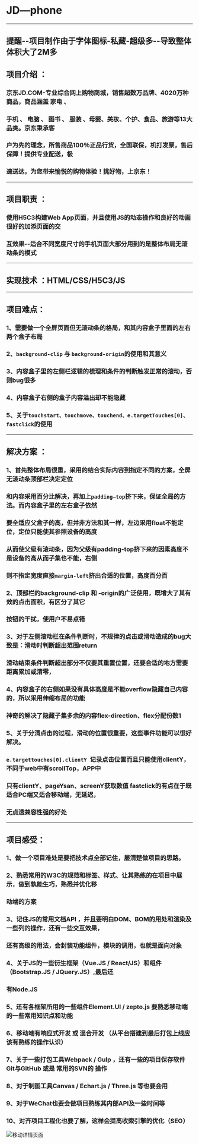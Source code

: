 
# **JD—phone**
-------  
**提醒--项目制作由于字体图标-私藏-超级多--导致整体体积大了2M多**
-------
## 项目介绍 ：
###    京东JD.COM-专业综合网上购物商城，销售超数万品牌、4020万种商品，商品涵盖 家电 、
###    手机 、 电脑 、 图书 、 服装 、母婴、美妆、个护、食品、旅游等13大品类。京东秉承客
###    户为先的理念，所售商品100％正品行货，全国联保，机打发票，售后保障！提供专业配送，极     
###    速送达，为您带来愉悦的购物体验！挑好物，上京东！  
------
## 项目职责 ：
###    使用H5C3构建Web App页面，并且使用JS的动态操作和良好的动画很好的加添页面的交
###    互效果--适合不同宽度尺寸的手机页面大部分用到的是整体布局无滚动条的模式
------
## 实现技术 ：HTML/CSS/H5C3/JS
-----
## 项目难点：
###    1、需要做一个全屏页面但无滚动条的格局，和其内容盒子里面的左右两个盒子布局
###    2、`background-clip` 与 `background-origin`的使用和其意义
###    3、内容盒子里的左侧栏逻辑的梳理和条件的判断触发正常的滚动，否则bug很多
###    4、内容盒子右侧的盒子内容溢出却不能隐藏
###    5、关于`touchstart、touchmove、touchend、e.targetTouches[0]、fastclick`的使用
-----
## 解决方案 ：
###    1、首先整体布局很重，采用的结合实际内容到指定不同的方案，全屏无滚动条顶部栏决定定位
###	     和内容采用百分比解决，再加上`padding—top`挤下来，保证全局的方法。而内容盒子里的左右盒子依然
###	     要全适应父盒子的高，但并非方法和其一样，左边采用float不能定位，定位只能使其参照设备的高度
###	     从而使父级有滚动条，因为父级有padding-top挤下来的因素高度不是设备的高从而子集也不能，右侧
###	     则不指定宽度直接`margin-left`挤出合适的位置，高度百分百
###   2、顶部栏的background-clip 和 -origin的广泛使用，既增大了其有效的点击面积，有区分了其它
###	     按钮的干扰，使用户不易点错
###   3、对于左侧滚动栏在条件判断时，不规律的点击或滑动造成的bug大致是：滑动时判断超出范围return
###	     滑动结束条件判断超出部分不仅要其重置位置，还要合适的地方需要距离累加或清零，
###   4、内容盒子的右侧如果没有具体高度是不能overflow隐藏自己内容的，所以采用伸缩布局的功能
###	     神奇的解决了隐藏子集多余的内容flex-direction、flex分配份数1
###   5、关于分清点击的过程，滑动的位置很重要，这些事件功能可以很好解决。
###	     `e.targettouches[0].clientY `记录点击位置而且只能使用clientY，不同于web中有scrollTop，APP中
###	     只有clientY、pageYsan、screenY获取数值 fastclick的有点在于既适合PC端又适合移动端，无延迟，
###	     无点透兼容性强的好处
-----
## 项目感受：
###    1、做一个项目难处是要把技术点全部记住，屡清楚做项目的思路。
###    2、熟悉常用的W3C的规范和标签、样式、让其熟练的在项目中展示，做到孰能生巧，熟悉并优化移
###	 	  动端的方案
###    3、记住JS的常用文档API ，并且要明白DOM、BOM的用处和渲染及一些列的操作，还有一些交互效果，
###	      还有高级的用法，会封装功能组件，模块的调用，也就是面向对象
###    4、关于JS的一些衍生框架（Vue.JS / React/JS）和组件（Bootstrap.JS / JQuery.JS）,最后还
###	      有Node.JS
###    5、还有各框架所用的一些组件Element.UI / zepto.js 要熟悉移动端的一些常用知识点和功能
###    6、移动端有响应式开发 或 混合开发 （从平台搭建到最后打包上线应该有熟练的操作认识）
###    7、关于一些打包工具Webpack / Gulp ，还有一些的项目保存软件Git与GitHub 或是 常用的SVN的 操作
###    8、对于制图工具Canvas / Echart.js / Three.js 等也要会用
###    9、对于WeChat也要会做项目熟练其内部API及一些时间等
###    10、对齐项目工程化也要了解，这样会提高收索引擎的优化（SEO）

![移动详情页面](./images/移动详情页.jpg)